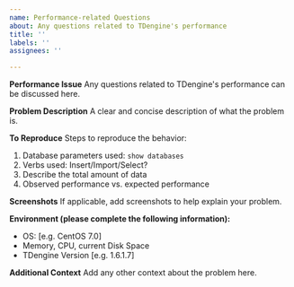 ```yaml
---
name: Performance-related Questions
about: Any questions related to TDengine's performance
title: ''
labels: ''
assignees: ''

---
```


**Performance Issue**
Any questions related to TDengine's performance can be discussed here.

**Problem Description**
A clear and concise description of what the problem is.

**To Reproduce**
Steps to reproduce the behavior:
1. Database parameters used: 
```show databases```
2. Verbs used: Insert/Import/Select?
3. Describe the total amount of data
4. Observed performance vs. expected performance

**Screenshots**
If applicable, add screenshots to help explain your problem.

**Environment (please complete the following information):**
 - OS: [e.g. CentOS 7.0]
 - Memory, CPU, current Disk Space
 - TDengine Version [e.g. 1.6.1.7]

**Additional Context**
Add any other context about the problem here.
